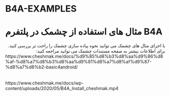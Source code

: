 
# B4A-EXAMPLES
# مثال های استفاده از چشمک در پلتفرم B4A
<div dir="rtl">
با اجرای مثال های چشمک می توانید نحوه پیاده سازی چشمک را راحت تر بررسی کنید. برای اطلاعات بیشتر به صفحه مستندات چشمک می توانید مراجعه کنید:
</div>
https://www.cheshmak.me/docs/%d9%85%d8%b3%d8%aa%d9%86%d8%af-%d8%a7%d8%b3%d8%aa%d9%81%d8%a7%d8%af%d9%87-%d8%a7%d8%b2-basic4android/

<br />
<br />
<br />
https://www.cheshmak.me/docs/wp-content/uploads/2020/05/B4A_Install_cheshmak.mp4
